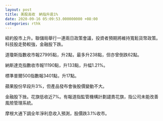 ```yaml
---
layout: post
title: 美股高收　納指升逾1%
date: 2020-09-16 05:09:53.000000000 +08:00
categories: rthk
---
```


紐約股市上升。聯儲局舉行一連兩日政策會議，投資者預期將維持寬鬆貨幣政策。科技股走勢較強，金融股下跌。

道瓊斯指數收市報27995點，升2點，最多升238點，但亦曾倒跌62點。

納斯達克指數收市報11190點，升133點，升幅1.21%。

標準普爾500指數報3401點，升17點。

蘋果股份早段升3%，但產品發布會後股價變動不大。

金融股下挫。花旗低收近7%。有報道指監管機構計劃譴責花旗，指公司未能改善風險管理系統。

摩根大通下調全年淨利息收入預測，股價跌3.1%收市。
